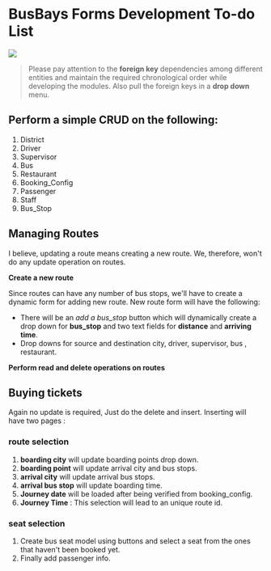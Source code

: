 # BusBays Forms Development To-do List
![](https://user-images.githubusercontent.com/20136237/33782855-830fae2e-dc84-11e7-902d-af5fd7adb073.JPG)
>Please pay attention to the **foreign key** dependencies among different entities and maintain the required chronological order while developing the modules. Also pull the foreign keys in a **drop down** menu.

## Perform a simple CRUD on the following:
1. District
2. Driver
3. Supervisor
4. Bus
5. Restaurant
6. Booking_Config
7. Passenger
8. Staff
9. Bus_Stop

## Managing Routes

I believe, updating a route means creating a new route. We, therefore, won't do any update operation on routes.

 **Create a new route**

 Since routes can have any number of bus stops, we'll have to create a dynamic form for adding new route. New route form will have the following:
- There will be an *add a bus_stop* button which will dynamically create a drop down for **bus_stop** and two text fields for **distance** and **arriving time**.
- Drop downs for source and destination city, driver, supervisor, bus , restaurant.  

 **Perform read and delete operations on routes**

## Buying tickets

Again no update is required, Just do the delete and insert. Inserting will have two pages : 
### route selection
1. **boarding city**  will update boarding points drop down.
2. **boarding point** will update arrival city and bus stops.
2. **arrival city** will update arrival bus stops.
3. **arrival bus stop** will update boarding time.
4. **Journey date** will be loaded after being verified from booking_config.
5. **Journey Time** :  This selection will lead to an unique route id.
### seat selection
1. Create bus seat model using buttons and select a seat from the ones that haven't been booked yet.
2. Finally add passenger info.

